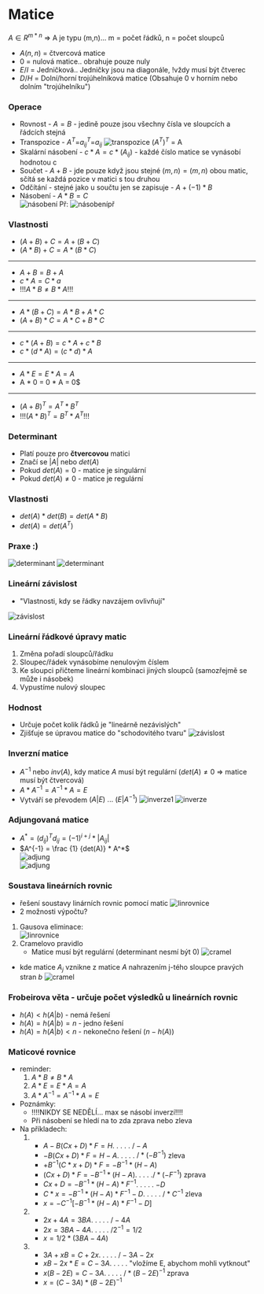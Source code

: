 # Matice
$A \in R^{m*n}$ => A je typu (m,n)... m = počet řádků, n = počet sloupců
* $A(n,n)$ = čtvercová matice
* $0$ = nulová matice.. obrahuje pouze nuly
* $E / I$ = Jedničková.. Jedničky jsou na diagonále, !vždy musí být čtverec
* $D / H$ = Dolní/horní trojúhelníková matice (Obsahuje 0 v horním nebo dolním "trojúhelníku")

### Operace
* Rovnost - $A = B$ - jedině pouze jsou všechny čísla ve sloupcích a řádcích stejná     
* Transpozice - $A^{T}$=$a_{ij}^{T}$=$a_{ij}$ ![transpozice](img/transpozice.png)
$(A^{T})^{T}$ = A
* Skalární násobení - $c * A = c * (A_{ij}$) - každé číslo matice se vynásobí hodnotou c
*  Součet - $A + B$ - jde pouze když jsou stejné $(m,n) = (m,n)$ obou matic, sčítá se každá pozice v matici s tou druhou
*  Odčítání - stejné jako u součtu jen se zapisuje - $A + (-1)*B$
*  Násobení - $A * B = C$    
![násobení](img/násobení.png) Př: ![násobenípř](img/násobenípř.png)

### Vlastnosti
* $(A + B) + C = A + (B + C)$
* $(A * B) + C = A * (B * C)$
---
* $A + B = B + A$
* $c * A = C * a$
* !!!$A * B ≠ B * A$!!!
---
* $A * (B + C) = A * B + A * C$
* $(A + B) * C = A * C + B * C$
---
* $c * (A + B) = c * A + c * B$
* $c * (d * A) = (c * d) * A$
---
* $A * E = E * A = A$
* A * 0 = 0 * A = 0$
---
* $(A + B)^T = A^T * B^T$
* !!!$(A * B)^T = B^T * A^T$!!!

### Determinant
* Platí pouze pro **čtvercovou** matici
* Značí se $|A|$ nebo $det(A)$
* Pokud $det(A) = 0$ - matice je singulární
* Pokud $det(A) ≠ 0$ - matice je regulární

### Vlastnosti
* $det(A) * det(B) = det(A * B)$
* $det(A) = det(A^T)$

### Praxe :)
![determinant](img/Determinant.png)
![determinant](img/determinant2.png)
### Lineární závislost
* "Vlastnosti, kdy se řádky navzájem ovlivňují"

![závislost](img/závislost.png)
### Lineární řádkové úpravy matic

1. Změna pořadí sloupců/řádku
2. Sloupec/řádek vynásobíme nenulovým číslem
3. Ke sloupci přičteme lineární kombinaci jiných sloupců (samozřejmě se může i násobek)
4. Vypustíme nulový sloupec
### Hodnost

* Určuje počet kolik řádků je "lineárně nezávislých"
* Zjišťuje se úpravou matice do "schodovitého tvaru"
![závislost](img/hodnost.png)

### Inverzní matice
- $A^{-1}$ nebo $inv(A)$, kdy matice $A$ musí být regulární ($det(A)≠0$ => matice musí být čtvercová)
- $A * A^{-1} = A^{-1} * A = E$
- Vytváří se převodem $(A | E) ~ ... ~ (E | A^{-1})$
![inverze1](img/inverze1.png)
![inverze](img/inverze2.png)

### Adjungovaná matice
- $A^* = (d_{ij})^T   d_{ij}=(-1)^{i+j}*|A_{ij}|$
- $A^{-1} = \frac {1} {det(A)} * A^*$      
![adjung](img/adjung.png)     
![adjung](img/adjung2.png)       

### Soustava lineárních rovnic
* řešení soustavy linárních rovnic pomocí matic
  ![linrovnice](img/linrovnice1.png)
* 2 možnosti výpočtu?
1. Gausova eliminace:      
  ![linrovnice](img/linrovnice2.png)
2. Cramelovo pravidlo
   - Matice musí být regulární (determinant nesmí být 0)
  ![cramel](img/Cramel1.png)
  - kde matice $A_j$ vznikne z matice $A$ nahrazením j-tého sloupce pravých stran $b$
  ![cramel](img/Cramel2.png)

### Frobeirova věta - určuje počet výsledků u lineárních rovnic
* $h(A)<h(A|b)$ - nemá řešení
* $h(A)=h(A|b)=n$ - jedno řešení
* $h(A)=h(A|b)<n$ - nekonečno řešení ($n-h(A)$)

### Maticové rovnice
- reminder:
  1. $A * B ≠ B * A$
  2. $A * E = E * A = A$
  3. $A * A^{-1} = A^{-1} * A = E$
- Poznámky:
  - !!!!NIKDY SE NEDĚLÍ... max se násobí inverzí!!!!
  - Při násobení se hledí na to zda zprava nebo zleva
- Na příkladech:
  1. * $A-B(Cx+D)*F=H$. . . . . $/-A$
     * $-B(Cx+D)*F=H-A$. . . . . $/*(-B^{-1})$ zleva 
     * $+B^{-1}(C*x+D)*F=-B^{-1}*(H-A)$
     * $(Cx+D)*F=-B^{-1}*(H-A)$. . . . .$/*(-F^{-1})$ zprava
     * $Cx+D=-B^{-1}*(H-A)*F^{-1}$. . . . . $-D$
     * $C*x=-B^{-1}*(H-A)*F^{-1}-D$. . . . . $/* C^{-1}$ zleva
     * $x=-C^{-1}[-B^{-1}*(H-A)*F^{-1}-D]$
  2. * $2x+4A=3BA$. . . . . $/-4A$
     * $2x=3BA-4A$. . . . . $/2^{-1} = 1/2$
     * $x=1/2*(3BA-4A)$
  3. * $3A+xB=C+2x$. . . . . $/-3A -2x$ 
     * $xB-2x*E=C-3A$. . . . . "vložíme E, abychom mohli vytknout"  
     * $x(B-2E)=C-3A$. . . . . $/*(B-2E)^{-1}$ zprava
     * $x=(C-3A)*(B-2E)^{-1}$
